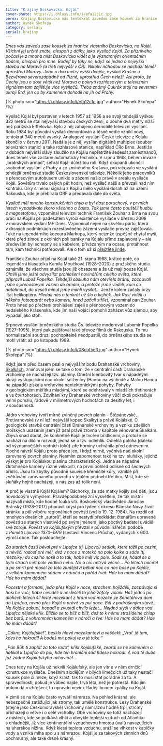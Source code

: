 ```yaml
---
title: "Krajiny Boskovicka: Kojál"
cover-photo: https://i.ohlasy.info/i/efa12c1c.jpg
perex: Krajiny Boskovicka nás tentokrát zavedou zase kousek za hranice vlastního Boskovicka, na Kojál. Všichni jej určitě znáte, alespoň z dálky, jako Vysílač Kojál. Za příznivého počasí je z mnoha míst Boskovicka vidět a je významným orientačním bodem.
author: Hynek Skořepa
category: seriály
serial: krajiny
---
```


*Dnes vás zavedu zase kousek za hranice vlastního Boskovicka, na Kojál. Všichni jej určitě znáte, alespoň z dálky, jako Vysílač Kojál. Za příznivého počasí je z mnoha míst Boskovicka vidět a je významným orientačním bodem, alespoň pro mne. Bodejť by taky ne, když se jedná o nejvyšší stavbu na Moravě (a třetí nejvyšší v ČR). Nikoliv náhodou se nachází téměř uprostřed Moravy. Jeho o dva metry vyšší dvojče, vysílač Krašov u Bezvěrova severozápadně od Plzně, uprostřed Čech neleží. Asi proto, že Čechy jsou o dost větší než Morava a pokrytí rozhlasovým a televizním signálem tam zajišťuje více vysílačů. Třeba známý Cukrák stojí na severním okraji Brd, jen co by kamenem dohodil na jih od Prahy.*

{% photo src="https://i.ohlasy.info/i/efa12c1c.jpg" author="Hynek Skořepa" /%}

Vysílač Kojál byl postaven v letech 1957 až 1958 a se svojí tehdejší výškou 322 metrů se stal nejvyšší stavbou českých zemí, o pouhé dva metry nižší než pařížská Eiffelovka. Bylo z něj zahájeno černobílé televizní vysílání. Roku 1984 byl původní vysílač demontován a těsně vedle vznikl nový, tentokrát 340 metrů vysoký. Analogové vysílání České televize z Kojálu skončilo v červnu 2011. Nadále je z něj vysílán digitálně multiplex (soubor televizních stanic) a také rozhlasové stanice, například ČRo Brno. Jestliže v dobách největší slávy sloužilo na Kojálu nepřetržitě šedesát zaměstnanců, dnes téměř vše zastane automaticky technika. V srpnu 1968, během invaze „bratrských armád“, sehrál Kojál důležitou roli. Když okupanti ukončili svobodné vysílání z Prahy a ze zmíněného Krašova, pokračovalo ve vysílání tehdejší brněnské studio Československé televize. Několik jeho pracovníků s přenosovým autobusem uniklo a zázemí našlo právě v areálu vysílače Kojál. Sovětům trvalo celých pět hodin, než vysílač našli a převzali nad ním kontrolu. Díky silnému signálu z Kojálu mělo vysílání dosah až na území Rakouska, kde je přebírala ORF a předávala dále do světa.

*Vysílač měl mnoho konstrukčních chyb a byl dost poruchový, v prvních letech vypadávalo skoro všechno a často. Tak jsme často pouštěli hudbu z magnetofonu*, vzpomínal televizní technik František Zouhar z Brna na svou práci na Kojálu při padesátém výročí existence vysílače v březnu 2009 v moravském vydání MF Dnes. Vzpomínal nejen na skvělou partu, která v drsných podmínkách rozestavěného zázemí vysílače provoz zajišťovala. Také na legendárního kocoura Markupa, který nejenže úspěšně chytal myši, které před zimou z okolních polí baráky na Kojálu přímo zaplavovaly – ale především byl schopný se s kabelem, přivázaným na ocase, protáhnout tam, kam technici potřebovali. Ale o tom už si [přečtěte jinde](https://www.idnes.cz/brno/zpravy/vysilac-kojal-slavi-padesat-let-byl-nejvyssi-stavbou-ceskoslovenska.A090302_211404_brno_taj).

František Zouhar přijel na Kojál také 21. srpna 1968, krátce poté, co legendární hlasatelka Kamila Moučková (1928–2020) z pražského studia oznámila, že všechna studia jsou již obsazena a že už mají pouze Kojál. *Chtěli jsme ještě odvysílat prohlášení novinářům celého světa, které připravil Luboš Popelka. Tehdejší obsluha nám otevřela bránu, zacouvali jsme s přenosovým vozem do areálu, a protože jsme věděli, kam co natáhnout, do deseti minut jsme mohli vysílat…* Jenže kolem začaly brzy lítat helikoptéry. *Hledali nás a tenkrát už šlo o kejhák. Jak Rusi viděli u někoho fotoaparát nebo kameru, hned začali střílet*, vzpomínal pan Zouhar. Proto hned po přečtení prohlášení zajeli s přenosovým vozem do nedalekého Krásenska, kde jim naši vojáci pomohli zaházet vůz slámou, aby vypadal jako stoh.

Srpnové vysílání brněnského studia Čs. televize moderoval Lubomír Popelka (1927–1995), který pak zajišťoval také převoz filmů do Rakouska. To mu normalizační soudruzi pochopitelně neodpustili, do brněnského studia se mohl vrátit až po listopadu 1989.

{% photo src="https://i.ohlasy.info/i/08cbf5e3.jpg" author="Hynek Skořepa" /%}

Když jsem před časem psal o nejvyšším bodu Drahanské vrchoviny, [Skalkách](https://ohlasy.info/clanky/2016/07/skalky.html), zmiňoval jsem se také o tom, že v centrální části Drahanské vrchoviny se nacházejí tzv. planiny. Dnešní klenbovitý tvar s nápadnými okraji vystupujícími nad okolní sníženiny (Hanou na východě a Malou Hanou na západě) získala vrchovina neotektonickými pohyby. Pohyby v geologickém měřítku mladými, které se odehrávaly v mladších třetihorách a ve čtvrtohorách. Zdvíhání kry Drahanské vrchoviny vůči okolí pokračuje velmi pomalu, řádově v milimetrových hodnotách za desítky let, i v současnosti.

Jádro vrchoviny tvoří mírně zvlněný povrch planin – Štěpánovské, Protivanovské (v ní leží nejvyšší kopec Skalky) a právě Kojálské. O geologické stavbě centrální části Drahanské vrchoviny a vzniku zdejších mořských usazenin jsem již psal právě zrovna v kapitole věnované Skalkám. Zbývá snad dodat, že konkrétně Kojál je tvořen břidlicemi, a protože se nachází na dílčím rozvodí, jedná se o tzv. odlehlík. Odlehlá poloha (daleko od významnějších vodních toků) zde horniny uchránila před odnesením. Ploché návrší Kojálu proto přece jen, i když mírně, vyčnívá nad okolní zarovnaný povrch planiny. Nesmím zapomenout také na tzv. sluňáky, jejichž výskyt je pro Kojálskou planinu charakteristický. Jedná se nápadné žlutohnědé kameny různé velikosti, na první pohled odlišné od šedavých břidlic. Jsou to zbytky původně souvislé křemičité kůry, vzniklé při zvětrávání zarovnaného povrchu v teplém podnebí třetihor. Míst, kde se sluňáky hojně nacházejí, u nás zas až tolik není.

A proč je vlastně Kojál Kojálem? Báchorky, že zde matky kojily své děti, jsou novodobým výmyslem. Pravděpodobněji zní vysvětlení, že tak místní nazývali místo, kde hodně fouká vítr. Boskovický vlastivědec Jaroslav Bránský (1928–2017) připravil kdysi pro týdeník okresu Blansko Nový život stránku a půl výběru regionálních pověstí (vyšlo 19. 12. 1984). Na rozdíl od mnohých dnešních „autorů“, kteří se nestydí předkládat čtenářům upravené pověsti ze starých vlastivěd po svým jménem, jako poctivý badatel uváděl své zdroje. *Pověst vo Kojálufským* převzal v původní nářeční podobě z *Pamětí Lipovce 1370–1979* (sestavil Vincenc Průcha), vydaných k 600. výročí obce. Tak poslouchejte:

*Za staréch časů béval pré v Lipufce (tj. Lipovci) sedlák, které tóžil po cezim, a névěči radosť pré měl, dež v noce z motekó na polo kolke a sáde (tj. mezníky) do ceziho nosil a to tak, habe měl vic pole. Sódil se, hádal se a bylo strach mět pole vedlivá něho. No a nic netrvá věčně… Po letech homřel a po smrti pré mosél za toto zludějství běhat noc co noc bosé po Kojále, z velkém kamenném sádem v náročó a pořád řvát: Hde ho mam dááát? Hde ho mám dááát?*

*Pocestní a formani, jeďa přes Kojál v noce, strachem hojížděli, zacpávaja si hoši he voči, habe neviděli a neslešeli to jeho zófaly volání. Haž jednó po dlóhéch letech šíl histé mozekant z hraní vod mozeke ze Senetářova dom do Lipufca, rovnó přes Kojál a právě vo pul noce. Bél v podróšeným stavě… Na Kojále zakupl, hopadl a zvustál chvílo ležet… Nejdnó slyši v dálce vod Lipufca nějaké křik. Blížilo se to blíž a blíž, dež to k němu strašidelné chlap bez botů, z vohromném kameněm v náročí a řve: Hde ho mam dááát? Hde ho mám dááát?*

*„Cákra, Kojálufské!“, besklo hlavó mozekantovi a veščekl: „Vrať  jé tam, kdes ho hokradl! A bodeš mit pokuj te a já take.“*

*„Pán Bůh ti zaplať za toto rado“, křikl Kojálufské, zebrál se he kameněm a hotikál k Lipufco do pol, hde ten hraniční sád hdese hokradl. A vod té dube jož žádné Kojálufskýho nehoviděl…*

Dnes tedy na Kojálu už nekvílí Kojálufský, ale jen vítr a v něm drnčící konstrukce vysílače. Dnešním zlodějům v bílých límečcích už taky nestačí kousek pole či meze, když krást, tak to musí stát pořádně za to. A spravedlnosti, pokud je vůbec najde, trvá léta, než je potrestá. Kdo jim potom dá rozhřešení, to opravdu nevím. Raději honem zpátky na Kojál.

V zimě se na Kojálu často vytváří námraza. Na pohled krásná, ale nebezpečně zatěžující jak stromy, tak umělé konstrukce. Lesy Drahanské (stejně jako Českomoravské) vrchoviny námrazou hodně trpí, stromy přicházejí o větve i o celé vrcholky. Obě vrchoviny se totiž nacházejí v místech, kde se potkává vlhčí a obvykle teplejší vzduch od Atlantiku s chladnější, již více kontinentální vzduchovou hmotou úvalů navazujících na uherskou nížinu. Když klesá teplota vzduchu, sráží se vlhkost v kapičky vody a vzniká mlha spolu s námrazou. Kojál je za takových zimních dnů pochmurný, ale také drsně krásný.
